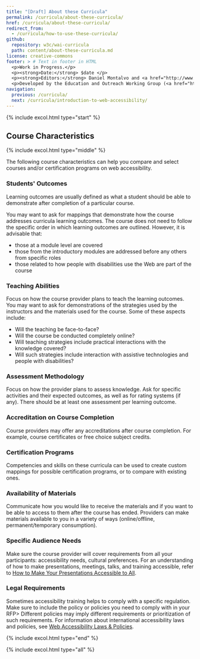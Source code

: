 ```yaml
---
title: "[Draft] About these Curricula"
permalink: /curricula/about-these-curricula/
href: /curricula/about-these-curricula/
redirect_from:
  - /curricula/how-to-use-these-curricula/
github:
  repository: w3c/wai-curricula
  path: content/about-these-curricula.md
license: creative-commons
footer: > # Text in footer in HTML
  <p>Work in Progress.</p>
  <p><strong>Date:</strong> $date </p>
  <p><strong>Editors:</strong> Daniel Montalvo and <a href="http://www.w3.org/People/shadi/">Shadi Abou-Zahra</a>. Contributors: <a href="https://www.w3.org/WAI/EO/EOWG-members">EOWG Participants</a></p>
  <p>Developed by the Education and Outreach Working Group (<a href="http://www.w3.org/WAI/EO/">EOWG</a>). Developed with support from the <a href="https://www.w3.org/WAI/about/projects/wai-guide/">WAI-Guide Project</a> funded by the European Commission (EC) under the Horizon 2020 program (Grant Agreement 822245).</p>
navigation:
  previous: /curricula/
  next: /curricula/introduction-to-web-accessibility/
---
```


{% include excol.html type="start" %}

## Course Characteristics

{% include excol.html type="middle" %}

The following course characteristics can help you compare and select courses and/or certification programs on web accessibility.

### Students' Outcomes

Learning outcomes are usually defined as what a student should be able to demonstrate after completion of a particular course.

You may want to ask for mappings that demonstrate how the course addresses curricula learning outcomes. The course does not need to follow the specific order in which learning outcomes are outlined. However, it is advisable that:

* those at a module level are covered
* those from the introductory modules are addressed before any others from specific roles
* those related to how people with disabilities use the Web are part of the course

### Teaching Abilities

Focus on how the course provider plans to teach the learning outcomes. You may want to ask for demonstrations of the strategies used by the instructors and the materials used for the course. Some of these aspects include:

* Will the teaching be face-to-face?
* Will the course be conducted completely online?
* Will teaching strategies include practical interactions with the knowledge covered?
* Will such strategies include interaction with assistive technologies and people with disabilities?

### Assessment Methodology

Focus on how the provider plans to assess knowledge. Ask for specific activities and their expected outcomes, as well as for rating systems (if any). There should be at least one assessment per learning outcome. 

### Accreditation on Course Completion

Course providers may offer any accreditations after course completion. For example, course certificates or free choice subject credits.

### Certification Programs

Competencies and skills on these curricula can be used to create custom mappings for possible certification programs, or to compare with existing ones.

### Availability of Materials

Communicate how you would like to receive the materials and if you want to be able to access to them after the course has ended. Providers can make materials available to you in a variety of ways (online/offline, permanent/temporary consumption). 

### Specific Audience Needs

Make sure the course provider will cover requirements from all your participants: accessibility needs, cultural preferences. For an understanding of how to make presentations, meetings, talks, and training accessible, refer to [How to Make Your Presentations Accessible to All](/teach-advocate/accessible-presentations/).

### Legal Requirements

Sometimes accessibility training helps to comply with a specific regulation. Make sure to include the policy or policies you need to comply with in your RFP> Different policies may imply different requirements or prioritization of such requirements. For information about international accessibility laws and policies, see [Web Accessibility Laws & Policies](/policies/).

{% include excol.html type="end" %}

{% include excol.html type="all" %}
